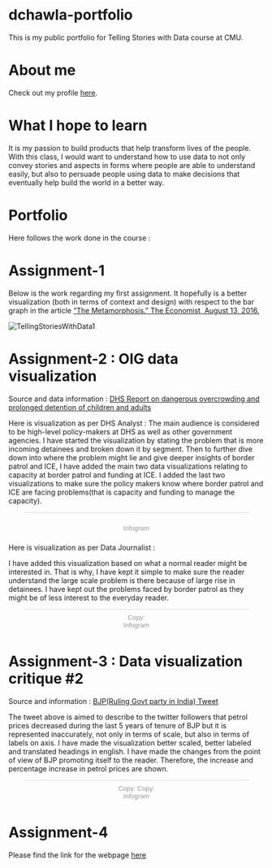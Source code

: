 # dchawla-portfolio
This is my public portfolio for Telling Stories with Data course at CMU.

# About me
Check out my profile [here](https://dc0708.github.io/).

# What I hope to learn
It is my passion to build products that help transform lives of the people. With this class, I would want to understand how to use data to not only convey stories and aspects in forms where people are able to understand easily, but also to persuade people using data to make decisions that eventually help build the world in a better way.  

# Portfolio
Here follows the work done in the course : 

# Assignment-1

Below is the work regarding my first assignment.
It hopefully is a better visualization (both in terms of context and design) with respect to the bar graph in the article [“The Metamorphosis.” The Economist, August 13, 2016.](https://www.economist.com/britain/2016/08/13/the-metamorphosis)

![TellingStoriesWithData1](https://user-images.githubusercontent.com/8137984/60935181-0807c880-a297-11e9-8673-7a0ff9015fa0.PNG)

# Assignment-2 : OIG data visualization 

Source and data information : [DHS Report on dangerous overcrowding and prolonged detention of children and adults](https://www.oig.dhs.gov/sites/default/files/assets/Mga/2019/oig-19-51-jul19.pdf)

Here is visualization as per DHS Analyst : 
The main audience is considered to be high-level policy-makers at DHS as well as other government agencies. I have started the visualization by stating the problem that is more incoming detainees and broken down it by segment. Then to further dive down into where the problem might lie and give deeper insights of border patrol and ICE, I have added the main two data visualizations relating to capacity at border patrol and funding at ICE. I added the last two visualizations to make sure the policy makers know where border patrol and ICE are facing problems(that is capacity and funding to manage the capacity). 

<div class="infogram-embed" data-id="2aaad2e6-004c-4f0f-b042-efd2e3d99f5c" data-type="interactive" data-title=""></div><script>!function(e,t,s,i){var n="InfogramEmbeds",o=e.getElementsByTagName("script")[0],d=/^http:/.test(e.location)?"http:":"https:";if(/^\/{2}/.test(i)&&(i=d+i),window[n]&&window[n].initialized)window[n].process&&window[n].process();else if(!e.getElementById(s)){var r=e.createElement("script");r.async=1,r.id=s,r.src=i,o.parentNode.insertBefore(r,o)}}(document,0,"infogram-async","https://e.infogram.com/js/dist/embed-loader-min.js");</script><div style="padding:8px 0;font-family:Arial!important;font-size:13px!important;line-height:15px!important;text-align:center;border-top:1px solid #dadada;margin:0 30px"><br><a href="https://infogram.com" style="color:#989898!important;text-decoration:none!important;" target="_blank" rel="nofollow">Infogram</a></div>


Here is visualization as per Data Journalist :

I have added this visualization based on what a normal reader might be interested in. That is why, I have kept it simple to make sure the reader understand the large scale problem is there because of large rise in detainees. I have kept out the problems faced by border patrol as they might be of less interest to the everyday reader.

<div class="infogram-embed" data-id="b9ba7e65-09e1-46e3-9bab-de5df9d4f239" data-type="interactive" data-title="Copy: "></div><script>!function(e,t,s,i){var n="InfogramEmbeds",o=e.getElementsByTagName("script")[0],d=/^http:/.test(e.location)?"http:":"https:";if(/^\/{2}/.test(i)&&(i=d+i),window[n]&&window[n].initialized)window[n].process&&window[n].process();else if(!e.getElementById(s)){var r=e.createElement("script");r.async=1,r.id=s,r.src=i,o.parentNode.insertBefore(r,o)}}(document,0,"infogram-async","https://e.infogram.com/js/dist/embed-loader-min.js");</script><div style="padding:8px 0;font-family:Arial!important;font-size:13px!important;line-height:15px!important;text-align:center;border-top:1px solid #dadada;margin:0 30px"><a href="https://infogram.com/b9ba7e65-09e1-46e3-9bab-de5df9d4f239" style="color:#989898!important;text-decoration:none!important;" target="_blank">Copy: </a><br><a href="https://infogram.com" style="color:#989898!important;text-decoration:none!important;" target="_blank" rel="nofollow">Infogram</a></div>


# Assignment-3 : Data visualization critique #2

Source and information : [BJP(Ruling Govt party in India) Tweet](https://twitter.com/BJP4India/status/1039110217160478720) 

The tweet above is aimed to describe to the twitter followers that petrol prices decreased during the last 5 years of tenure of BJP but it is represented inaccurately, not only in terms of scale, but also in terms of labels on axis. I have made the visualization better scaled, better labeled and translated headings in english. I have made the changes from the point of view of BJP promoting itself to the reader. Therefore, the increase and percentage increase in petrol prices are shown.  

<div class="infogram-embed" data-id="6a36b0fa-dc4e-4852-820c-a812bf424cef" data-type="interactive" data-title="Copy: Copy:"></div><script>!function(e,t,s,i){var n="InfogramEmbeds",o=e.getElementsByTagName("script")[0],d=/^http:/.test(e.location)?"http:":"https:";if(/^\/{2}/.test(i)&&(i=d+i),window[n]&&window[n].initialized)window[n].process&&window[n].process();else if(!e.getElementById(s)){var r=e.createElement("script");r.async=1,r.id=s,r.src=i,o.parentNode.insertBefore(r,o)}}(document,0,"infogram-async","https://e.infogram.com/js/dist/embed-loader-min.js");</script><div style="padding:8px 0;font-family:Arial!important;font-size:13px!important;line-height:15px!important;text-align:center;border-top:1px solid #dadada;margin:0 30px"><a href="https://infogram.com/6a36b0fa-dc4e-4852-820c-a812bf424cef" style="color:#989898!important;text-decoration:none!important;" target="_blank">Copy: Copy:</a><br><a href="https://infogram.com" style="color:#989898!important;text-decoration:none!important;" target="_blank" rel="nofollow">Infogram</a></div>

# Assignment-4

Please find the link for the webpage [here](/dataviz2.md)




